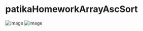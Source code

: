 # patikaHomeworkArrayAscSort

![image](https://user-images.githubusercontent.com/69572868/199660777-5adc817a-e0be-4ad3-8010-264c1c958ab0.png)
![image](https://user-images.githubusercontent.com/69572868/199660803-82ef9526-6444-4b06-8e3c-f0a16804df8d.png)
